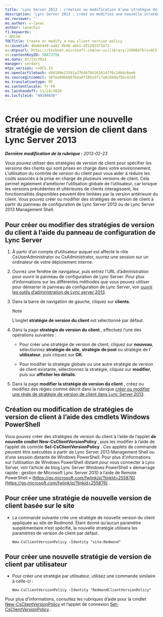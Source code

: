 ```yaml
---
title: 'Lync Server 2013 : création ou modification d’une stratégie de nouvelle version du client'
description: 'Lync Server 2013 : créez ou modifiez une nouvelle stratégie de version de client.'
ms.reviewer: ''
ms.author: v-lanac
author: lanachin
f1.keywords:
- NOCSH
TOCTitle: Create or modify a new client version policy
ms:assetid: 4be6e449-aa82-4b46-abb1-d31281573a72
ms:mtpsurl: https://technet.microsoft.com/en-us/library/JJ898476(v=OCS.15)
ms:contentKeyID: 50873756
ms.date: 07/23/2014
manager: serdars
mtps_version: v=OCS.15
ms.openlocfilehash: d4d100e21591a27646784161614ff6c248dc6ae6
ms.sourcegitcommit: 36fee89bb887bea4f18b19f17a8c69daf5bc423d
ms.translationtype: MT
ms.contentlocale: fr-FR
ms.lasthandoff: 11/24/2020
ms.locfileid: "49394636"
---
```

# <a name="create-or-modify-a-new-client-version-policy-in-lync-server-2013"></a>Créer ou modifier une nouvelle stratégie de version de client dans Lync Server 2013

<div data-xmlns="http://www.w3.org/1999/xhtml">

<div class="topic" data-xmlns="http://www.w3.org/1999/xhtml" data-msxsl="urn:schemas-microsoft-com:xslt" data-cs="https://msdn.microsoft.com/">

<div data-asp="https://msdn2.microsoft.com/asp">



</div>

<div id="mainSection">

<div id="mainBody">

<span> </span>

_**Dernière modification de la rubrique :** 2013-02-23_

Vous pouvez utiliser des stratégies de version de client pour spécifier les versions des clients qui sont prises en charge dans votre environnement. L’utilisation du contrôle de version du client peut vous aider à réduire les coûts associés à la prise en charge de plusieurs versions de client. Cela permet également d’améliorer l’utilisation globale de l’utilisateur, car lorsque les versions précédentes et ultérieures de clients interagissent, les fonctionnalités disponibles peuvent être limitées par la version antérieure du client. Vous pouvez créer ou modifier des stratégies de version de client à partir du panneau de configuration de Lync Server 2013 ou de Lync Server 2013 Management Shell.

<div>

## <a name="to-create-or-modify-client-version-policies-by-using-lync-server-control-panel"></a>Pour créer ou modifier des stratégies de version du client à l’aide du panneau de configuration de Lync Server

1.  À partir d’un compte d’utilisateur auquel est affecté le rôle CsUserAdministrator ou CsAdministrator, ouvrez une session sur un ordinateur de votre déploiement interne.

2.  Ouvrez une fenêtre de navigateur, puis entrez l’URL d’administration pour ouvrir le panneau de configuration de Lync Server. Pour plus d’informations sur les différentes méthodes que vous pouvez utiliser pour démarrer le panneau de configuration de Lync Server, voir [ouvrir les outils d’administration de Lync server 2013](lync-server-2013-open-lync-server-administrative-tools.md).

3.  Dans la barre de navigation de gauche, cliquez sur **clients**.
    
    <div>
    

    > [!NOTE]  
    > L’onglet <STRONG>stratégie de version du client</STRONG> est sélectionné par défaut.

    
    </div>

4.  Dans la page **stratégie de version du client** , effectuez l’une des opérations suivantes :
    
      - Pour créer une stratégie de version de client, cliquez sur **nouveau**, sélectionnez **stratégie de site**, **stratégie de pool** ou stratégie de l' **utilisateur**, puis cliquez sur **OK**.
    
      - Pour modifier la stratégie globale ou une autre stratégie de version de client existante, sélectionnez la stratégie, cliquez sur **modifier**, puis sur **afficher les détails**.

5.  Dans la page **modifier la stratégie de version du client** , créez ou modifiez des règles comme décrit dans la rubrique [créer ou modifier une règle de stratégie de version de client dans Lync Server 2013](lync-server-2013-create-or-modify-a-new-client-version-policy-rule.md).

</div>

<div>

## <a name="creating-or-modifying-client-version-policies-by-using-windows-powershell-cmdlets"></a>Création ou modification de stratégies de version de client à l’aide des cmdlets Windows PowerShell

Vous pouvez créer des stratégies de version du client à l’aide de l’applet **de nouvelle cmdlet New-CsClientVersionPolicy** , puis les modifier à l’aide de l’applet de contrôle **Set-CsClientVersionPolicy** . Ces applets de commande peuvent être exécutées à partir de Lync Server 2013 Management Shell ou d’une session distante de Windows PowerShell. Pour plus d’informations sur l’utilisation de Windows PowerShell distant pour vous connecter à Lync Server, voir l’article de blog Lync Server Windows PowerShell « démarrage rapide : gestion de Microsoft Lync Server 2010 à l’aide de Remote PowerShell » [https://go.microsoft.com/fwlink/p/?linkId=255876](https://go.microsoft.com/fwlink/p/?linkid=255876) .

<div>

## <a name="to-create-a-new-site-scoped-client-version-policy"></a>Pour créer une stratégie de nouvelle version de client basée sur le site

  - La commande suivante crée une stratégie de nouvelle version du client appliquée au site de Redmond. Étant donné qu’aucun paramètre supplémentaire n’est spécifié, la nouvelle stratégie utilisera les paramètres de version de client par défaut.
    
        New-CsClientVersionPolicy -Identity "site:Redmond"

</div>

<div>

## <a name="to-create-a-new-per-user-client-version-policy"></a>Pour créer une nouvelle stratégie de version de client par utilisateur

  - Pour créer une stratégie par utilisateur, utilisez une commande similaire à celle-ci :
    
        New-CsClientVersionPolicy -Identity "RedmondClientVersionPolicy"

</div>

Pour plus d’informations, consultez les rubriques d’aide pour la cmdlet [New-CsClientVersionPolicy](https://docs.microsoft.com/powershell/module/skype/New-CsClientVersionPolicy) et l’applet de connexion [Set-CsClientVersionPolicy](https://docs.microsoft.com/powershell/module/skype/Set-CsClientVersionPolicy) .

</div>

</div>

<span> </span>

</div>

</div>

</div>


